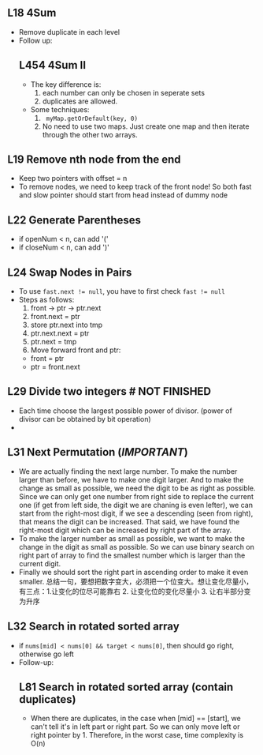 ## L18 4Sum
- Remove duplicate in each level
- Follow up: 
  ## L454 4Sum II
  - The key difference is: 
    1. each number can only be chosen in seperate sets
    2. duplicates are allowed.
  - Some techniques:
    1. ` myMap.getOrDefault(key, 0)`
    2. No need to use two maps. Just create one map and then iterate through the other two arrays.

## L19 Remove nth node from the end
- Keep two pointers with offset = n
- To remove nodes, we need to keep track of the front node! So both fast and slow pointer should start from head instead of dummy node

## L22 Generate Parentheses
- if openNum < n, can add '('
- if closeNum < n, can add ')'

## L24 Swap Nodes in Pairs
- To use `fast.next != null`, you have to first check `fast != null`
- Steps as follows:
  1. front -> ptr -> ptr.next
  2. front.next = ptr
  3. store ptr.next into tmp
  4. ptr.next.next = ptr
  5. ptr.next = tmp
  6. Move forward front and ptr: 
    - front = ptr
    - ptr = front.next
    
    
## L29 Divide two integers # NOT FINISHED
- Each time choose the largest possible power of divisor. (power of divisor can be obtained by bit operation)
- 

## L31 Next Permutation (*IMPORTANT*)
- We are actually finding the next large number. To make the number larger than before, we have to make one digit larger. And to make the change as small as possible, we need the digit to be as right as possible. Since we can only get one number from right side to replace the current one (if get from left side, the digit we are chaning is even lefter), we can start from the right-most digit, if we see a descending (seen from right), that means the digit can be increased. That said, we have found the right-most digit which can be increased by right part of the array.
- To make the larger number as small as possible, we want to make the change in the digit as small as possible. So we can use binary search on right part of array to find the smallest number which is larger than the current digit.
- Finally we should sort the right part in ascending order to make it even smaller.
总结一句，要想把数字变大，必须把一个位变大。想让变化尽量小，有三点：1.让变化的位尽可能靠右 2. 让变化位的变化尽量小 3. 让右半部分变为升序

## L32 Search in rotated sorted array
- if `nums[mid] < nums[0] && target < nums[0]`, then should go right, otherwise go left
- Follow-up:
  ## L81 Search in rotated sorted array (contain duplicates)
  - When there are duplicates, in the case when [mid] == [start], we can't tell it's in left part or right part. So we can only move left or right pointer by 1. Therefore, in the worst case, time complexity is O(n)

##
